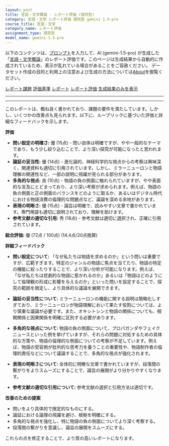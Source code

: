 ```yaml
---
layout: post
title: 言語・文学概論 - レポート評価 (探究型)
category: 言語・文学 レポート評価 探究型 gemini-1.5-pro
course_title: 言語・文学
category_name: レポート評価
assignment_type: 探究型
model_name: gemini-1.5-pro
---
```


以下のコンテンツは、[プロンプト](https://github.com/takedatoshiyuki/synthetic_assignments/tree/main/generated/言語・文学/gemini-1.5-pro/prompt_レポート評価-探究型.md)を入力して、AI (gemini-1.5-pro) が生成した「[言語・文学概論](/contents/言語・文学/)」のレポート評価です。このページは生成結果から自動的に作成されているため、表示が乱れている場合があることをご容赦ください。
データセット作成の目的と利用上の注意および生成の方法については[About](/About)を御覧ください。

[レポート課題](../レポート課題-探究型)
[評価基準](../評価基準-探究型)
[レポート](../レポート-探究型)
[レポート評価](../レポート評価-探究型)
[生成結果のみを表示](https://github.com/takedatoshiyuki/synthetic_assignments/tree/main/generated/言語・文学/gemini-1.5-pro/レポート評価-探究型.md)
  

***
***
  
このレポートは、概ね良く書かれており、課題の要件を満たしています。しかし、いくつかの改善点も見られます。以下に、ルーブリックに基づいた評価と詳細なフィードバックを示します。

**評価**

* **問い設定の明確さ:** 優 (15点) - 問い自体は明確ですが、やや一般的なテーマであり、もう少し絞り込むことで、より深い探究が可能になったと思われます。
* **論証の妥当性:** 優 (14点) - 進化論的、神経科学的な視点からの考察は興味深く、関連資料も適切に引用されています。しかし、ミラーニューロンと物語理解の関連性など、一部の説明に飛躍が見られる部分があります。
* **多角的な視点:** 良 (10点) - 物語の負の側面に触れられていますが、やや表面的な言及にとどまっており、より深い考察が求められます。例えば、物語の負の側面と正の側面のバランスをどのように取るか、あるいはデジタル時代における物語消費の倫理的な問題点など、議論を深める余地があります。
* **表現の明晰さ:** 優 (15点) - 論旨は明確で、読みやすい文章で書かれています。専門用語も適切に説明されており、理解を助けます。
* **参考文献の適切な引用:** 秀 (18点) - 参考文献は適切に選択され、正確に引用されています。

**総合評価:** 優 (72点 / 100点)  (14.4点/20点換算)

**詳細フィードバック**

* **問い設定について:** 「なぜ私たちは物語を求めるのか」という問いは重要ですが、広範すぎます。特定のジャンルの物語に焦点を当てたり、物語の特定の機能に絞ったりすることで、より深い分析が可能になります。例えば、「なぜ私たちは悲劇的な物語に惹かれるのか」あるいは「物語はどのようにして倫理観の形成に影響を与えるのか」といった問いを設定することで、探究の範囲を限定し、より具体的な議論を展開できます。

* **論証の妥当性について:** ミラーニューロンの機能に関する説明は簡略化しすぎており、ミラーニューロンが物語理解において果たす役割については、より慎重な議論が必要です。また、オキシトシンと物語の関係についても、相関関係と因果関係を明確に区別する必要があります。

* **多角的な視点について:** 物語の負の側面について、プロパガンダやフェイクニュースといった例を挙げていますが、それらの問題に対処するための具体的な方策や、物語の倫理的な側面についての考察が不足しています。例えば、物語の受容側が批判的な思考力を養うことの重要性や、物語制作者の倫理的責任などについて議論することで、多角的な視点が強化されます。

* **表現の明晰さについて:** 全体的に明瞭な文章で書かれていますが、段落間の繋がりをよりスムーズにすることで、論旨の展開がより分かりやすくなります。

* **参考文献の適切な引用について:** 参考文献の選択と引用方法は適切です。


**改善のための提案**

* 問いをより具体的で限定的なものにする。
* 論証における論理の飛躍を避け、根拠を明確にする。
* 多角的な視点を強化し、特に物語の負の側面についてより深く考察する。
* 段落間の繋がりを意識し、論旨の展開をスムーズにする。


これらの点を修正することで、より質の高いレポートになります。
